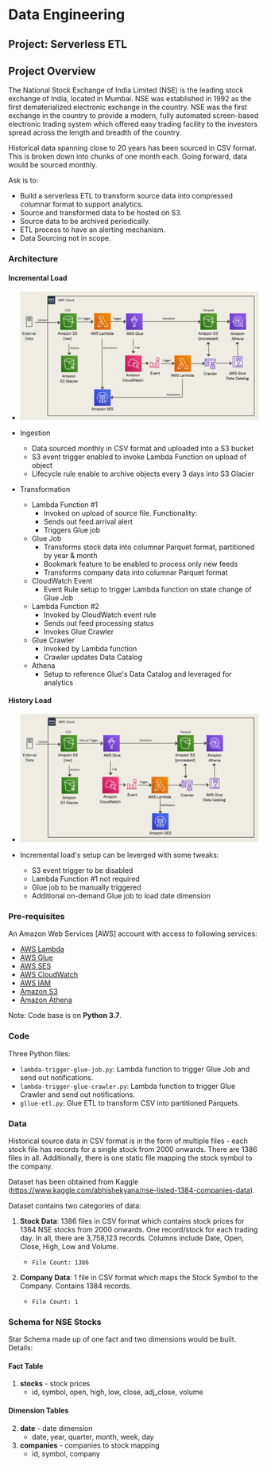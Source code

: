 # Data Engineering
## Project: Serverless ETL

## Project Overview
The National Stock Exchange of India Limited (NSE) is the leading stock exchange of India, located in Mumbai. NSE was established in 1992 as the first dematerialized electronic exchange in the country. NSE was the first exchange in the country to provide a modern, fully automated screen-based electronic trading system which offered easy trading facility to the investors spread across the length and breadth of the country.

Historical data spanning close to 20 years has been sourced in CSV format. This is broken down into chunks of one month each. Going forward, data would be sourced monthly. 

Ask is to:
- Build a serverless ETL to transform source data into compressed columnar format to support analytics. 
- Source and transformed data to be hosted on S3. 
- Source data to be archived periodically.
- ETL process to have an alerting mechanism. 
- Data Sourcing not in scope.

### Architecture

#### Incremental Load
- ![Process Flow](https://github.com/nitinx/de-serverless-etl/blob/master/architecture_incremental.png)

- Ingestion
	- Data sourced monthly in CSV format and uploaded into a S3 bucket
	- S3 event trigger enabled to invoke Lambda Function on upload of object
	- Lifecycle rule enable to archive objects every 3 days into S3 Glacier

- Transformation
	- Lambda Function #1
		- Invoked on upload of source file. Functionality:
		- Sends out feed arrival alert
		- Triggers Glue job
	- Glue Job
		- Transforms stock data into columnar Parquet format, partitioned by year & month
		- Bookmark feature to be enabled to process only new feeds
		- Transforms company data into columnar Parquet format
	- CloudWatch Event
		- Event Rule setup to trigger Lambda function on state change of Glue Job 
	- Lambda Function #2
		- Invoked by CloudWatch event rule
		- Sends out feed processing status
		- Invokes Glue Crawler
	- Glue Crawler
		- Invoked by Lambda function
		- Crawler updates Data Catalog
	- Athena
		- Setup to reference Glue's Data Catalog and leveraged for analytics

#### History Load
- ![Process Flow](https://github.com/nitinx/de-serverless-etl/blob/master/architecture_history.png)

- Incremental load's setup can be leverged with some tweaks:
	- S3 event trigger to be disabled
	- Lambda Function #1 not required
	- Glue job to be manually triggered
	- Additional on-demand Glue job to load date dimension

### Pre-requisites

An Amazon Web Services [AWS] account with access to following services: 

- [AWS Lambda](https://aws.amazon.com/lambda/)
- [AWS Glue](https://aws.amazon.com/glue/)
- [AWS SES](https://aws.amazon.com/ses/)
- [AWS CloudWatch](https://aws.amazon.com/cloudwatch/)
- [AWS IAM](https://aws.amazon.com/iam/)
- [Amazon S3](https://aws.amazon.com/s3/)
- [Amazon Athena](https://aws.amazon.com/athena/)

Note: Code base is on **Python 3.7**.

### Code

Three Python files:

- `lambda-trigger-glue-job.py`: Lambda function to trigger Glue Job and send out notifications.
- `lambda-trigger-glue-crawler.py`: Lambda function to trigger Glue Crawler and send out notifications.
- `gllue-etl.py`: Glue ETL to transform CSV into partitioned Parquets.


### Data
Historical source data in CSV format is in the form of multiple files - each stock file has records for a single stock from 2000 onwards. There are 1386 files in all. Additionally, there is one static file mapping the stock symbol to the company.

Dataset has been obtained from Kaggle (https://www.kaggle.com/abhishekyana/nse-listed-1384-companies-data).

Dataset contains two categories of data:

1. **Stock Data**: 1386 files in CSV format which contains stock prices for 1364 NSE stocks from 2000 onwards. One record/stock for each trading day. In all, there are 3,758,123 records. Columns include Date, Open, Close, High, Low and Volume.
   - `File Count: 1386`

2. **Company Data**: 1 file in CSV format which maps the Stock Symbol to the Company. Contains 1384 records.
   - `File Count: 1`

### Schema for NSE Stocks
Star Schema made up of one fact and two dimensions would be built. Details:

#### Fact Table
1. **stocks** - stock prices
   - id, symbol, open, high, low, close, adj_close, volume

#### Dimension Tables
2. **date** - date dimension
   - date, year, quarter, month, week, day
3. **companies** - companies to stock mapping
   - id, symbol, company
